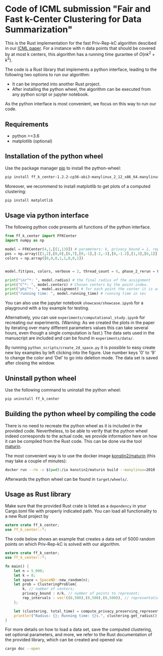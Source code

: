 # Code of ICML submission "Fair and Fast k-Center Clustering for Data Summarization"

This is the Rust implementation for the fast Priv-Rep-kC algorithm descibed in our [ICML paper](https://proceedings.mlr.press/v162/angelidakis22a.html).
For a instance with n data points that should be covered by at most k centers, this algorithm has a running time gurantee of $O(nk^2 + k^5)$.

The code is a Rust library that implements a python interface, leading to the following two options to run our algorithm:

- It can be imported into another Rust project.
- After installing the python wheel, the algorithm can be executed from any python script or jupyter notebook.

As the python interface is most convenient, we focus on this way to run our code.

## Requirements

- python >=3.6
- matplotlib (optional)

## Installation of the python wheel

Use the package manager [pip](https://pip.pypa.io/en/stable/) to install the python-wheel:

```bash
pip install ff_k_center-1.2.2-cp36-abi3-manylinux_2_12_x86_64.manylinux2010_x86_64.whl
```

Moreover, we recommend to install matplotlib to get plots of a computed clustering:

```bash
pip install matplotlib
```

## Usage via python interface

The following python code presents all functions of the python interface.

```python
from ff_k_center import FFKCenter
import numpy as np

model = FFKCenter(4,1,[(1,13)]) # parameters: k, privacy_bound = 1, rep_intervals = []
pos = np.array([[1,2],[0,0],[6,7],[0,-1],[-2,-3],[0,-1.2],[1,3],[6,1]])
colors = np.array([0,0,0,1,1,0,0,1])


model.fit(pos, colors, verbose = 2, thread_count = 6, phase_2_rerun = False, phase_5_gonzalez = True) # positions of points; followed by colors; Optional: verbose (0: silent, 1: brief, 2: verbose; default: 1); thread_count (default: #cores); phase_2_rerun (default: True); phase_5_gonzalez (default: False);

print("\nr^*: ", model.radius) # the final radius of the assignment
print("C^*: ", model.centers) # Chosen centers by the point-index.
print("phi^*: ", model.assignment) # for each point the center it is assigned to.
print("running time: ", model.running_time) # running time in sec
```

You can also use the jupyter notebook ```showcase/showcase.ipynb``` for a playground with a toy example for testing.

Alternatively, you can use ```experiments/computational_study.ipynb``` for recreating our experiments. (Warning: As we created the plots in the paper by iterating over many different parameters values this can take several hours, even though a single computation is fast.) The data sets used in the manuscript are included and can be found in ```experiments/data/```.

By running ```python_scripts/create_2d_space.py``` it is possible to easy create new toy examples by left clicking into the figure. Use number keys '0' to '9' to change the color and 'Del' to go into deletion mode. The data set is saved after closing the window.

## Uninstall python wheel

Use the following command to uninstall the python wheel:

```bash
pip uninstall ff_k_center
```

## Building the python wheel by compiling the code

There is no need to recreate the python wheel as it is included in the provided code.
Nevertheless, to be able to verify that the python wheel indeed corresponds to the actual code, we provide information here on how it can be compiled from the Rust code.
This can be done via the tool [maturin](https://github.com/PyO3/maturin).

The most convenient way is to use the docker image [konstin2/maturin](https://hub.docker.com/r/konstin2/maturin) (this may take a couple of minutes):

```bash
docker run --rm -v $(pwd):/io konstin2/maturin build --manylinux=2010 --release
```

Afterwards the python wheel can be found in ```target/wheels/```.

## Usage as Rust library

Make sure that the provided Rust crate is listed as a ```dependency``` in your Cargo.toml file with properly indicated path.
You can load all functionality to a new Rust project by

```rust
extern crate ff_k_center;
use ff_k_center::*;
```

The code below shows an example that creates a data set of 5000 random points on which Priv-Rep-kC is solved with our algorithm.

```rust
extern crate ff_k_center;
use ff_k_center::*;

fn main() {
    let n = 5_000;
    let k = 8;
    let space = SpaceND::new_random(n);
    let prob = ClusteringProblem{
        k, // number of centers;
        privacy_bound : n/k, // number of points to represent;
        rep_intervals : vec!((0,500),(0,500),(0,500)), // representation interval [a,b] for each color class; for color classes without interval we subsitute [0. inf]
    };

    let (clustering, total_time) = compute_privacy_preserving_representative_k_center(&space, &prob, None);
    println!("Radius: {}; Running time: {}s.", clustering.get_radius(), total_time);
}
```

For more details on how to load a data set, save the computed clustering, set optional parameters, and more, we refer to the Rust documentation of the provided library, which can be created and opened via:

```bash
cargo doc --open
```
